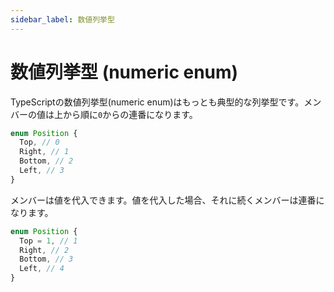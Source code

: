 ```yaml
---
sidebar_label: 数値列挙型
---
```


# 数値列挙型 (numeric enum)

TypeScriptの数値列挙型(numeric enum)はもっとも典型的な列挙型です。メンバーの値は上から順に`0`からの連番になります。

```typescript
enum Position {
  Top, // 0
  Right, // 1
  Bottom, // 2
  Left, // 3
}
```

メンバーは値を代入できます。値を代入した場合、それに続くメンバーは連番になります。

```typescript
enum Position {
  Top = 1, // 1
  Right, // 2
  Bottom, // 3
  Left, // 4
}
```

